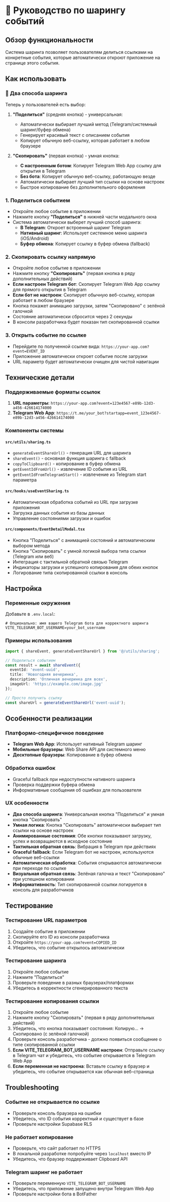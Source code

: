 # 🔗 Руководство по шарингу событий

## Обзор функциональности

Система шаринга позволяет пользователям делиться ссылками на конкретные события, которые автоматически откроют приложение на странице этого события.

## Как использовать

### 📱 Два способа шаринга

Теперь у пользователей есть выбор:

1. **"Поделиться"** (средняя кнопка) - универсальная:
   - Автоматически выбирает лучший метод (Telegram/системный шаринг/буфер обмена)
   - Генерирует красивый текст с описанием события
   - Копирует обычную веб-ссылку, которая работает в любом браузере

2. **"Скопировать"** (первая кнопка) - умная кнопка:
   - **С настроенным ботом**: Копирует Telegram Web App ссылку для открытия в Telegram
   - **Без бота**: Копирует обычную веб-ссылку, работающую везде
   - Автоматически выбирает лучший тип ссылки на основе настроек
   - Быстрое копирование без дополнительного оформления

### 1. Поделиться событием
- Откройте любое событие в приложении
- Нажмите кнопку **"Поделиться"** в нижней части модального окна
- Система автоматически выберет лучший способ шаринга:
  - **В Telegram**: Откроет встроенный шаринг Telegram
  - **Нативный шаринг**: Использует системное меню шаринга (iOS/Android)
  - **Буфер обмена**: Копирует ссылку в буфер обмена (fallback)

### 2. Скопировать ссылку напрямую
- Откройте любое событие в приложении
- Нажмите кнопку **"Скопировать"** (первая кнопка в ряду дополнительных действий)
- **Если настроен Telegram бот**: Скопирует Telegram Web App ссылку для прямого открытия в Telegram
- **Если бот не настроен**: Скопирует обычную веб-ссылку, которая работает в любом браузере
- Кнопка покажет анимацию загрузки, затем "Скопировано" с зелёной галочкой
- Состояние автоматически сбросится через 2 секунды
- В консоли разработчика будет показан тип скопированной ссылки

### 3. Открыть событие по ссылке
- Перейдите по полученной ссылке вида: `https://your-app.com?event=EVENT_ID`
- Приложение автоматически откроет событие после загрузки
- URL параметр будет автоматически очищен для чистой навигации

## Технические детали

### Поддерживаемые форматы ссылок

1. **URL параметры**: `https://your-app.com?event=123e4567-e89b-12d3-a456-426614174000`
2. **Telegram Web App**: `https://t.me/your_bot?startapp=event_123e4567-e89b-12d3-a456-426614174000`

### Компоненты системы

#### `src/utils/sharing.ts`
- `generateEventShareUrl()` - генерация URL для шаринга
- `shareEvent()` - основная функция шаринга с fallback
- `copyToClipboard()` - копирование в буфер обмена
- `getEventIdFromUrl()` - извлечение ID события из URL
- `getEventIdFromTelegramStart()` - извлечение из Telegram start параметра

#### `src/hooks/useEventSharing.ts`
- Автоматическая обработка событий из URL при загрузке приложения
- Загрузка данных события из базы данных
- Управление состояниями загрузки и ошибок

#### `src/components/EventDetailModal.tsx`
- Кнопка "Поделиться" с анимацией состояний и автоматическим выбором метода
- Кнопка "Скопировать" с умной логикой выбора типа ссылки (Telegram или веб)
- Интеграция с тактильной обратной связью Telegram
- Индикаторы загрузки и успешного копирования для обеих кнопок
- Логирование типа скопированной ссылки в консоль

## Настройка

### Переменные окружения

Добавьте в `.env.local`:

```env
# Опционально: имя вашего Telegram бота для корректного шаринга
VITE_TELEGRAM_BOT_USERNAME=your_bot_username
```

### Примеры использования

```typescript
import { shareEvent, generateEventShareUrl } from '@/utils/sharing';

// Поделиться событием
const result = await shareEvent({
  eventId: 'event-uuid',
  title: 'Новогодняя вечеринка',
  description: 'Отличная вечеринка для всех',
  imageUrl: 'https://example.com/image.jpg'
});

// Просто получить ссылку
const shareUrl = generateEventShareUrl('event-uuid');
```

## Особенности реализации

### Платформо-специфичное поведение

- **Telegram Web App**: Использует нативный Telegram шаринг
- **Мобильные браузеры**: Web Share API для системного меню
- **Десктопные браузеры**: Копирование в буфер обмена

### Обработка ошибок

- Graceful fallback при недоступности нативного шаринга
- Проверка поддержки буфера обмена
- Информативные сообщения об ошибках для пользователя

### UX особенности

- **Два способа шаринга**: Универсальная кнопка "Поделиться" и умная кнопка "Скопировать"
- **Умная логика**: Кнопка "Скопировать" автоматически выбирает тип ссылки на основе настроек
- **Анимированные состояния**: Обе кнопки показывают загрузку, успех и возвращаются в исходное состояние
- **Тактильная обратная связь**: Вибрация в Telegram при действиях
- **Graceful fallback**: Если Telegram бот не настроен, используются обычные веб-ссылки
- **Автоматическая обработка**: События открываются автоматически при переходе по ссылке
- **Визуальная обратная связь**: Зелёная галочка и текст "Скопировано" при успешном копировании
- **Информативность**: Тип скопированной ссылки логируется в консоль для разработчиков

## Тестирование

### Тестирование URL параметров
1. Создайте событие в приложении
2. Скопируйте его ID из консоли разработчика
3. Откройте `https://your-app.com?event=COPIED_ID`
4. Убедитесь, что событие открылось автоматически

### Тестирование шаринга
1. Откройте любое событие
2. Нажмите "Поделиться"
3. Проверьте поведение в разных браузерах/платформах
4. Убедитесь в корректности сгенерированного текста

### Тестирование копирования ссылки
1. Откройте любое событие
2. Нажмите кнопку "Скопировать" (первая в ряду дополнительных действий)
3. Убедитесь, что кнопка показывает состояния: Копирую... → Скопировано (с зелёной галочкой)
4. Проверьте консоль разработчика - должно появиться сообщение о типе скопированной ссылки
5. **Если VITE_TELEGRAM_BOT_USERNAME настроен**: Отправьте ссылку в Telegram чат и убедитесь, что событие открывается в Telegram Web App
6. **Если переменная не настроена**: Вставьте ссылку в браузер и убедитесь, что событие открывается как обычная веб-страница

## Troubleshooting

### Событие не открывается по ссылке
- Проверьте консоль браузера на ошибки
- Убедитесь, что ID события корректный и существует в базе
- Проверьте настройки Supabase RLS

### Не работает копирование
- Проверьте, что сайт работает по HTTPS
- В локальной разработке попробуйте через `localhost` вместо IP
- Убедитесь, что браузер поддерживает Clipboard API

### Telegram шаринг не работает
- Проверьте переменную `VITE_TELEGRAM_BOT_USERNAME`
- Убедитесь, что приложение запущено внутри Telegram Web App
- Проверьте настройки бота в BotFather 